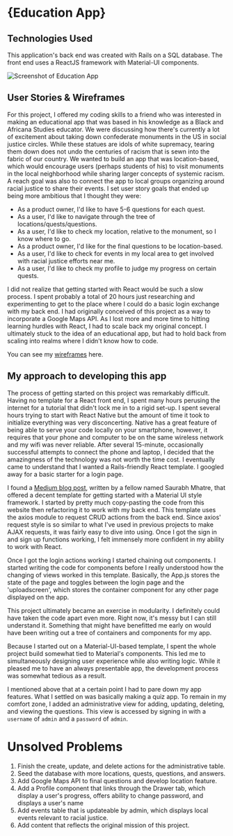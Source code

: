 # {Education App}



## Technologies Used

This application's back end was created with Rails on a SQL database. The front end uses a ReactJS framework with Material-UI components.

![Screenshot of Education App](https://i.imgur.com/UMkosgl.png)

## User Stories & Wireframes

For this project, I offered my coding skills to a friend who was interested in making an educational app that was based in his knowledge as a Black and Africana Studies educator. We were discussing how there's currently a lot of excitement about taking down confederate monuments in the US in social justice circles. While these statues are idols of white supremacy, tearing them down does not undo the centuries of racism that is sewn into the fabric of our country. We wanted to build an app that was location-based, which would encourage users (perhaps students of his) to visit monuments in the local neighborhood while sharing larger concepts of systemic racism. A reach goal was also to connect the app to local groups organizing around racial justice to share their events. I set user story goals that ended up being more ambitious that I thought they were:

* As a product owner, I'd like to have 5-6 questions for each quest.
* As a user, I'd like to navigate through the tree of locations/quests/questions.
* As a user, I'd like to check my location, relative to the monument, so I know where to go.
* As a product owner, I'd like for the final questions to be location-based.
* As a user, I'd like to check for events in my local area to get involved with racial justice efforts near me.
* As a user, I'd like to check my profile to judge my progress on certain quests.

I did not realize that getting started with React would be such a slow process. I spent probably a total of 20 hours just researching and experimenting to get to the place where I could do a basic login exchange with my back end. I had originally conceived of this project as a way to incorporate a Google Maps API. As I lost more and more time to hitting learning hurdles with React, I had to scale back my original concept. I ultimately stuck to the idea of an educational app, but had to hold back from scaling into realms where I didn't know how to code.

You can see my [wireframes](https://imgur.com/a/2XIvb) here.

## My approach to developing this app

The process of getting started on this project was remarkably difficult. Having no template for a React front end, I spent many hours perusing the internet for a tutorial that didn't lock me in to a rigid set-up. I spent several hours trying to start with React Native but the amount of time it took to initialize everything was very disconcerting. Native has a great feature of being able to serve your code locally on your smartphone, however, it requires that your phone and computer to be on the same wireless network and my wifi was never reliable. After several 15-minute, occasionally successful attempts to connect the phone and laptop, I decided that the amazingness of the technology was not worth the time cost. I eventually came to understand that I wanted a Rails-friendly React template. I googled away for a basic starter for a login page.

I found a [Medium blog post](https://medium.com/technoetics/create-basic-login-forms-using-create-react-app-module-in-reactjs-511b9790dede), written by a fellow named Saurabh Mhatre, that offered a decent template for getting started with a Material UI style framework. I started by pretty much copy-pasting the code from this website then refactoring it to work with my back end. This template uses the axios module to request CRUD actions from the back end. Since axios' request style is so similar to what I've used in previous projects to make AJAX requests, it was fairly easy to dive into using. Once I got the sign in and sign up functions working, I felt immensely more confident in my ability to work with React.

Once I got the login actions working I started chaining out components. I started writing the code for components before I really understood how the changing of views worked in this template. Basically, the App.js stores the state of the page and toggles between the login page and the 'uploadscreen', which stores the container component for any other page displayed on the app.

This project ultimately became an exercise in modularity. I definitely could have taken the code apart even more. Right now, it's messy but I can still understand it. Something that might have benefitted me early on would have been writing out a tree of containers and components for my app.

Because I started out on a Material-UI-based template, I spent the whole project build somewhat tied to Material's components. This led me to simultaneously designing user experience while also writing logic. While it pleased me to have an always presentable app, the development process was somewhat tedious as a result.

I mentioned above that at a certain point I had to pare down my app features. What I settled on was basically making a quiz app. To remain in my comfort zone, I added an administrative view for adding, updating, deleting, and viewing the questions. This view is accessed by signing in with a `username` of `admin` and a `password` of `admin`.

# Unsolved Problems

1. Finish the create, update, and delete actions for the administrative table.
2. Seed the database with more locations, quests, questions, and answers.
3. Add Google Maps API to final questions and develop location feature.
4. Add a Profile component that links through the Drawer tab, which display a user's progress, offers ability to change password, and displays a user's name
5. Add events table that is updateable by admin, which displays local events relevant to racial justice.
6. Add content that reflects the original mission of this project.
